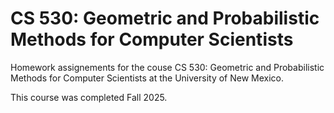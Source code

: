 # CS 530: Geometric and Probabilistic Methods for Computer Scientists
Homework assignements for the couse CS 530: Geometric and Probabilistic Methods for Computer Scientists at the University of New Mexico.

This course was completed Fall 2025.
